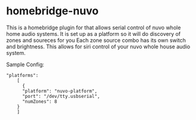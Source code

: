 # homebridge-nuvo
This is a homebridge plugin for that allows serial control of nuvo whole home audio systems.
It is set up as a platform so it will do discovery of zones and soureces for you
Each zone source combo has its own switch and brightness.
This allows for siri control of your nuvo whole house audio system.

Sample Config:
```
"platforms":
    [
      {
      "platform": "nuvo-platform",
      "port": "/dev/tty.usbserial",
      "numZones": 8
    }
    ]
```
